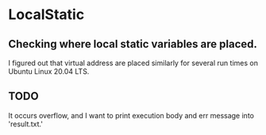 # LocalStatic
## Checking where local static variables are placed.

I figured out that virtual address are placed similarly for several run times on Ubuntu Linux 20.04 LTS.
## TODO
It occurs overflow, and I want to print execution body and err message into 'result.txt.'
